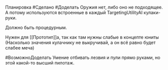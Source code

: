 Планировка #Сделано 
#Доделать 
Оружия нет, либо оно не подходящее. А потому используются встроенные в каждый TargetingUtilityAI кулаки-руки.

Должно быть процедурным.

Нужен для [[Прототип]]а, так как там нужны слабые в концепте юниты (Насколько значения кулачнику не выкручивай, а он всё равно будет слабее меча)

#ВозможноДоделать Умение отбивать лезвия и пули прямо руками, но этой какой-то высший пилотаж.